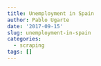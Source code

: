```yaml
---
title: Unemployment in Spain
author: Pablo Ugarte
date: '2017-09-15'
slug: unemployment-in-spain
categories:
  - scraping
tags: []
---
```

